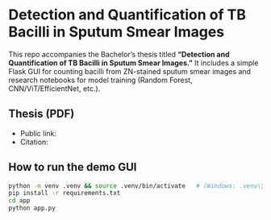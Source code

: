 # Detection and Quantification of TB Bacilli in Sputum Smear Images

This repo accompanies the Bachelor’s thesis titled **“Detection and Quantification of TB Bacilli in Sputum Smear Images.”** It includes a simple Flask GUI for counting bacilli from ZN-stained sputum smear images and research notebooks for model training (Random Forest, CNN/ViT/EfficientNet, etc.).

## Thesis (PDF)
- Public link: <!-- add after you publish -->
- Citation: <!-- add your citation here -->

## How to run the demo GUI
```bash
python -m venv .venv && source .venv/bin/activate   # (Windows: .venv\Scripts\activate)
pip install -r requirements.txt
cd app
python app.py
